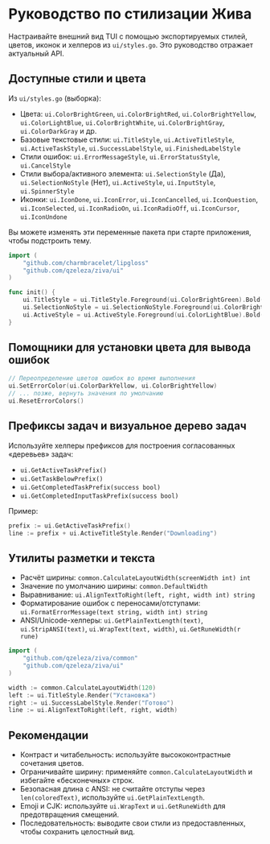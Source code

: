 # Руководство по стилизации Жива

Настраивайте внешний вид TUI с помощью экспортируемых стилей, цветов, иконок и хелперов из `ui/styles.go`. Это руководство отражает актуальный API.

## Доступные стили и цвета

Из `ui/styles.go` (выборка):
- Цвета: `ui.ColorBrightGreen`, `ui.ColorBrightRed`, `ui.ColorBrightYellow`, `ui.ColorLightBlue`, `ui.ColorBrightWhite`, `ui.ColorBrightGray`, `ui.ColorDarkGray` и др.
- Базовые текстовые стили: `ui.TitleStyle`, `ui.ActiveTitleStyle`, `ui.ActiveTaskStyle`, `ui.SuccessLabelStyle`, `ui.FinishedLabelStyle`
- Стили ошибок: `ui.ErrorMessageStyle`, `ui.ErrorStatusStyle`, `ui.CancelStyle`
- Стили выбора/активного элемента: `ui.SelectionStyle` (Да), `ui.SelectionNoStyle` (Нет), `ui.ActiveStyle`, `ui.InputStyle`, `ui.SpinnerStyle`
- Иконки: `ui.IconDone`, `ui.IconError`, `ui.IconCancelled`, `ui.IconQuestion`, `ui.IconSelected`, `ui.IconRadioOn`, `ui.IconRadioOff`, `ui.IconCursor`, `ui.IconUndone`

Вы можете изменять эти переменные пакета при старте приложения, чтобы подстроить тему.

```go
import (
    "github.com/charmbracelet/lipgloss"
    "github.com/qzeleza/ziva/ui"
)

func init() {
    ui.TitleStyle = ui.TitleStyle.Foreground(ui.ColorBrightGreen).Bold(true)
    ui.SelectionNoStyle = ui.SelectionNoStyle.Foreground(ui.ColorBrightRed).Bold(true)
    ui.ActiveStyle = ui.ActiveStyle.Foreground(ui.ColorLightBlue).Bold(true)
}
```

## Помощники для установки цвета для вывода ошибок

```go
// Переопределение цветов ошибок во время выполнения
ui.SetErrorColor(ui.ColorDarkYellow, ui.ColorBrightYellow)
// ... позже, вернуть значения по умолчанию
ui.ResetErrorColors()
```

## Префиксы задач и визуальное дерево задач

Используйте хелперы префиксов для построения согласованных «деревьев» задач:
- `ui.GetActiveTaskPrefix()`
- `ui.GetTaskBelowPrefix()`
- `ui.GetCompletedTaskPrefix(success bool)`
- `ui.GetCompletedInputTaskPrefix(success bool)`

Пример:

```go
prefix := ui.GetActiveTaskPrefix()
line := prefix + ui.ActiveTitleStyle.Render("Downloading")
```

## Утилиты разметки и текста

- Расчёт ширины: `common.CalculateLayoutWidth(screenWidth int) int`
- Значение по умолчанию ширины: `common.DefaultWidth`
- Выравнивание: `ui.AlignTextToRight(left, right, width int) string`
- Форматирование ошибок с переносами/отступами: `ui.FormatErrorMessage(text string, width int) string`
- ANSI/Unicode-хелперы: `ui.GetPlainTextLength(text)`, `ui.StripANSI(text)`, `ui.WrapText(text, width)`, `ui.GetRuneWidth(r rune)`

```go
import (
    "github.com/qzeleza/ziva/common"
    "github.com/qzeleza/ziva/ui"
)

width := common.CalculateLayoutWidth(120)
left := ui.TitleStyle.Render("Установка")
right := ui.SuccessLabelStyle.Render("Готово")
line := ui.AlignTextToRight(left, right, width)
```

## Рекомендации

- Контраст и читабельность: используйте высококонтрастные сочетания цветов.
- Ограничивайте ширину: применяйте `common.CalculateLayoutWidth` и избегайте «бесконечных» строк.
- Безопасная длина с ANSI: не считайте отступы через `len(coloredText)`, используйте `ui.GetPlainTextLength`.
- Emoji и CJK: используйте `ui.WrapText` и `ui.GetRuneWidth` для предотвращения смещений.
- Последовательность: выводите свои стили из предоставленных, чтобы сохранить целостный вид.
